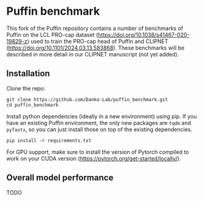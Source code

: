
# Puffin benchmark

This fork of the Puffin repository contains a number of benchmarks of Puffin on the LCL PRO-cap dataset (https://doi.org/10.1038/s41467-020-19829-z) used to train the PRO-cap head of Puffin and CLIPNET (https://doi.org/10.1101/2024.03.13.583868). These benchmarks will be described in more detail in our CLIPNET manuscript (not yet added).

## Installation

Clone the repo:

```
git clone https://github.com/Danko-Lab/puffin_benchmark.git
cd puffin_benchmark
```

Install python dependencies (ideally in a new environment) using pip. If you have an existing Puffin environment, the only new packages are `tqdm` and `pyfastx`, so you can just install those on top of the existing dependencies.

```
pip install -r requirements.txt
```

For GPU support, make sure to install the version of Pytorch compiled to work on your CUDA version (https://pytorch.org/get-started/locally/). 

## Overall model performance

TODO
